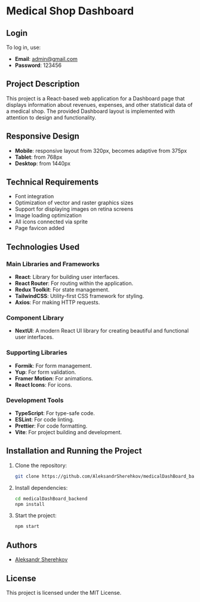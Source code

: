 
# Medical Shop Dashboard

## Login

To log in, use:
- **Email**: admin@gmail.com
- **Password**: 123456

## Project Description

This project is a React-based web application for a Dashboard page that displays information about revenues, expenses, and other statistical data of a medical shop. The provided Dashboard layout is implemented with attention to design and functionality.

## Responsive Design

- **Mobile**: responsive layout from 320px, becomes adaptive from 375px
- **Tablet**: from 768px
- **Desktop**: from 1440px

## Technical Requirements

- Font integration
- Optimization of vector and raster graphics sizes
- Support for displaying images on retina screens
- Image loading optimization
- All icons connected via sprite
- Page favicon added

## Technologies Used

### Main Libraries and Frameworks
- **React**: Library for building user interfaces.
- **React Router**: For routing within the application.
- **Redux Toolkit**: For state management.
- **TailwindCSS**: Utility-first CSS framework for styling.
- **Axios**: For making HTTP requests.

### Component Library
- **NextUI**: A modern React UI library for creating beautiful and functional user interfaces.

### Supporting Libraries
- **Formik**: For form management.
- **Yup**: For form validation.
- **Framer Motion**: For animations.
- **React Icons**: For icons.

### Development Tools
- **TypeScript**: For type-safe code.
- **ESLint**: For code linting.
- **Prettier**: For code formatting.
- **Vite**: For project building and development.

## Installation and Running the Project

1. Clone the repository:
    ```bash
    git clone https://github.com/AleksandrSherehkov/medicalDashBoard_backend.git
    ```

2. Install dependencies:
    ```bash
    cd medicalDashBoard_backend
    npm install
    ```

3. Start the project:
    ```bash
    npm start
    ```

## Authors

- [Aleksandr Sherehkov](https://github.com/AleksandrSherehkov)

## License

This project is licensed under the MIT License.
